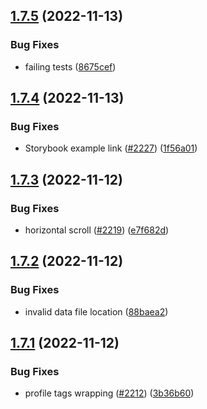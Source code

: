 ## [1.7.5](https://github.com/EddieHubCommunity/LinkFree/compare/v1.7.4...v1.7.5) (2022-11-13)


### Bug Fixes

* failing tests ([8675cef](https://github.com/EddieHubCommunity/LinkFree/commit/8675cefe71bfa90a9e026bc272b4eb65b6438ad8))



## [1.7.4](https://github.com/EddieHubCommunity/LinkFree/compare/v1.7.3...v1.7.4) (2022-11-13)


### Bug Fixes

* Storybook example link ([#2227](https://github.com/EddieHubCommunity/LinkFree/issues/2227)) ([1f56a01](https://github.com/EddieHubCommunity/LinkFree/commit/1f56a01257dcda3dfe5665e04ba0b53be00488a7))



## [1.7.3](https://github.com/EddieHubCommunity/LinkFree/compare/v1.7.2...v1.7.3) (2022-11-12)


### Bug Fixes

* horizontal scroll ([#2219](https://github.com/EddieHubCommunity/LinkFree/issues/2219)) ([e7f682d](https://github.com/EddieHubCommunity/LinkFree/commit/e7f682dc4d702db71ed45327e5e098700b9f6610))



## [1.7.2](https://github.com/EddieHubCommunity/LinkFree/compare/v1.7.1...v1.7.2) (2022-11-12)


### Bug Fixes

* invalid data file location ([88baea2](https://github.com/EddieHubCommunity/LinkFree/commit/88baea2149c5aef1af97bc37b771860a21303e9c))



## [1.7.1](https://github.com/EddieHubCommunity/LinkFree/compare/v1.7.0...v1.7.1) (2022-11-12)


### Bug Fixes

* profile tags wrapping ([#2212](https://github.com/EddieHubCommunity/LinkFree/issues/2212)) ([3b36b60](https://github.com/EddieHubCommunity/LinkFree/commit/3b36b6085a1cf7c15c311d07cf51d2eb89b0bbff))



